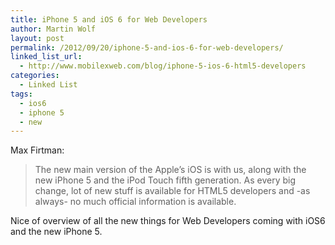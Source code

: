 ```yaml
---
title: iPhone 5 and iOS 6 for Web Developers
author: Martin Wolf
layout: post
permalink: /2012/09/20/iphone-5-and-ios-6-for-web-developers/
linked_list_url:
  - http://www.mobilexweb.com/blog/iphone-5-ios-6-html5-developers
categories:
  - Linked List
tags:
  - ios6
  - iphone 5
  - new
---
```

<p class="linked-list-quote-author">
  Max Firtman:
</p>

> The new main version of the Apple’s iOS is with us, along with the new iPhone 5 and the iPod Touch fifth generation. As every big change, lot of new stuff is available for HTML5 developers and -as always- no much official information is available.

Nice of overview of all the new things for Web Developers coming with iOS6 and the new iPhone 5.
